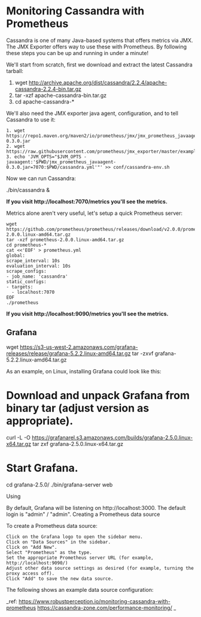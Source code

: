 # Monitoring Cassandra with Prometheus
Cassandra is one of many Java-based systems that offers metrics via JMX. The JMX Exporter offers way to use these with Prometheus. By following these steps you can be up and running in under a minute!  

We'll start from scratch, first we download and extract the latest Cassandra tarball:
1. wget http://archive.apache.org/dist/cassandra/2.2.4/apache-cassandra-2.2.4-bin.tar.gz  
2. tar -xzf apache-cassandra-bin.tar.gz  
3. cd apache-cassandra-* 


We'll also need the JMX exporter java agent, configuration, and to tell Cassandra to use it:  

	1. wget https://repo1.maven.org/maven2/io/prometheus/jmx/jmx_prometheus_javaagent/0.3.0/jmx_prometheus_javaagent-0.3.0.jar
	2. wget https://raw.githubusercontent.com/prometheus/jmx_exporter/master/example_configs/cassandra.yml
	3. echo 'JVM_OPTS="$JVM_OPTS -javaagent:'$PWD/jmx_prometheus_javaagent-0.3.0.jar=7070:$PWD/cassandra.yml'"' >> conf/cassandra-env.sh

Now we can run Cassandra:

./bin/cassandra &  

**If you visit http://localhost:7070/metrics you'll see the metrics.**



Metrics alone aren't very useful, let's setup a quick Prometheus server:

	wget https://github.com/prometheus/prometheus/releases/download/v2.0.0/prometheus-2.0.0.linux-amd64.tar.gz
	tar -xzf prometheus-2.0.0.linux-amd64.tar.gz
	cd prometheus-*
	cat <<'EOF' > prometheus.yml
	global:
	scrape_interval: 10s
	evaluation_interval: 10s
	scrape_configs:
	- job_name: 'cassandra'
	static_configs:
	- targets:
	  - localhost:7070
	EOF
	./prometheus


**If you visit http://localhost:9090/metrics you'll see the metrics.**

## Grafana

wget https://s3-us-west-2.amazonaws.com/grafana-releases/release/grafana-5.2.2.linux-amd64.tar.gz
tar -zxvf grafana-5.2.2.linux-amd64.tar.gz

As an example, on Linux, installing Grafana could look like this:

# Download and unpack Grafana from binary tar (adjust version as appropriate).
curl -L -O https://grafanarel.s3.amazonaws.com/builds/grafana-2.5.0.linux-x64.tar.gz
tar zxf grafana-2.5.0.linux-x64.tar.gz

# Start Grafana.
cd grafana-2.5.0/
./bin/grafana-server web

Using

By default, Grafana will be listening on http://localhost:3000. The default login is "admin" / "admin".
Creating a Prometheus data source

To create a Prometheus data source:

    Click on the Grafana logo to open the sidebar menu.
    Click on "Data Sources" in the sidebar.
    Click on "Add New".
    Select "Prometheus" as the type.
    Set the appropriate Prometheus server URL (for example, http://localhost:9090/)
    Adjust other data source settings as desired (for example, turning the proxy access off).
    Click "Add" to save the new data source.

The following shows an example data source configuration:

_ref: 
https://www.robustperception.io/monitoring-cassandra-with-prometheus 
https://cassandra-zone.com/performance-monitoring/
_
